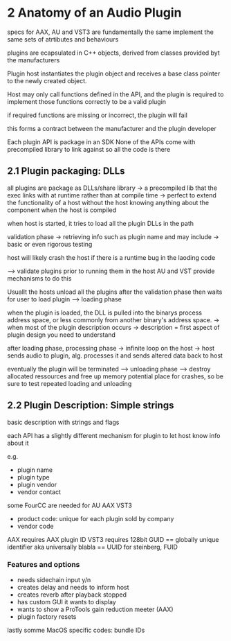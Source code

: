 # 2 Anatomy of an Audio Plugin

specs for AAX, AU and VST3 are fundamentally the same
implement the same sets of atrtibutes and behaviours

plugins are ecapsulated in C++ objects, derived from classes provided byt the manufacturers

Plugin host instantiates the plugin object and receives a base class pointer to the newly created object.

Host may only call functions defined in the API, and the plugin is required to implement those functions correctly to be a valid plugin

if required functions are missing or incorrect, the plugin will fail

this forms a contract between the manufacturer and the plugin developer

Each plugin API is package in an SDK
None of the APIs come with precompiled library to link against so all the code is there 

## 2.1 Plugin packaging: DLLs

all plugins are package as DLLs/share library
-> a precompiled lib that the exec links with at runtime rather than at compile time
-> perfect to extend the functionality of a host without the host knowing anything about the component when the host is compiled

when host is started, it tries to load all the plugin DLLs in the path

validation phase
-> retrieving info such as plugin name and may include 
-> basic or even rigorous testing

host will likely crash the host if there is a runtime bug in the laoding code

--> validate plugins prior to running them in the host
AU and VST provide mechanisms to do this


Usuallt the hosts unload all the plugins after the validation phase
then waits for user to load plugin 
--> loading phase

when the plugin is loaded, the DLL is pulled into the binarys process address space, or less commonly from another binary's address space.
-> when most of the plugin description occurs
-> description = first aspect of plugin design you need to understand

after loading phase, processing phase
-> infinite loop on the host
-> host sends audio to plugin, alg. processes it and sends altered data back to host

eventually the plugin will be terminated
--> unloading phase
--> destroy allocated ressources and free up memory
potential place for crashes, so be sure to test repeated loading and unloading

## 2.2 Plugin Description: Simple strings

basic description with strings and flags

each API has a slightly different mechanism for plugin to let host know info about it

e.g.
- plugin name
- plugin type
- plugin vendor
- vendor contact

some FourCC are needed for AU AAX VST3
- product code: unique for each plugin sold by company
- vendor code

AAX requires AAX plugin ID
VST3 requires 128bit GUID
== globally unique identifier
aka universally blabla == UUID
for steinberg, FUID

### Features and options

- needs sidechain input y/n
- creates delay and needs to inform host
- creates reverb after playback stopped
- has custom GUI it wants to display
- wants to show a ProTools gain reduction meeter (AAX)
- plugin factory resets

lastly somme MacOS specific codes: bundle IDs
